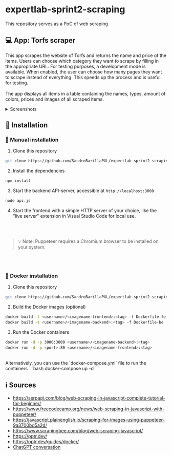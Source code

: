 # expertlab-sprint2-scraping
This repository serves as a PoC of web scraping

## :computer: App: Torfs scraper
This app scrapes the website of Torfs and returns the name and price of the items. Users can choose which category they want to scrape by filling in the appropriate URL. For testing purposes, a development mode is available. When enabled, the user can choose how many pages they want to scrape instead of everything. This speeds up the process and is useful for testing.
<br><br>
The app displays all items in a table containing the names, types, amount of colors, prices and images of all scraped items.

<details>
<summary>Screenshots</summary>
<kbd><img src="imgs/img1.png" alt="Screenshot 1" width="400"></kbd><br><br>
Dev mode enabled<br>
<kbd><img src="imgs/img2.png" alt="Screenshot 2" width="400"></kbd>
</details>

## :wrench: Installation
### :bust_in_silhouette: Manual installation
1. Clone this repository
```bash
git clone https://github.com/SandroBarillaPXL/expertlab-sprint2-scraping
```
2. Install the dependencies
```bash
npm install
```	
3. Start the backend API-server, accessible at `http://localhost:3000`
```bash
node api.js
```
4. Start the frontend with a simple HTTP server of your choice, like the "live server" extension in Visual Studio Code for local use.

<br><br>
>:bulb: Note: Puppeteer requires a Chromium browser to be installed on your system. 

<br><br>
### :whale: Docker installation
1. Clone this repository
```bash
git clone https://github.com/SandroBarillaPXL/expertlab-sprint2-scraping
```
2. Build the Docker images (optional)
```bash
docker build -t <username>/<imagename-frontend>:<tag> -f Dockerfile-fe .
docker build -t <username>/<imagename-backend>:<tag> -f Dockerfile-be .
```
3. Run the Docker containers
```bash
docker run -d -p 3000:3000 <username>/<imagename-backend>:<tag>
docker run -d -p <port>:80 <username>/<imagename-frontend>:<tag>
```
<br>
Alternatively, you can use the `docker-compose.yml` file to run the containers
```bash
docker-compose up -d
```

## :information_source: Sources
* https://serpapi.com/blog/web-scraping-in-javascript-complete-tutorial-for-beginner/
* https://www.freecodecamp.org/news/web-scraping-in-javascript-with-puppeteer/
* https://javascript.plainenglish.io/scraping-for-images-using-puppeteer-9a3700bd5a2d/
* https://www.scrapingbee.com/blog/web-scraping-javascript/
* https://pptr.dev/
* https://pptr.dev/guides/docker/
* [ChatGPT conversation](https://chatgpt.com/share/6718de31-c400-8009-8553-fe0fa345833c)